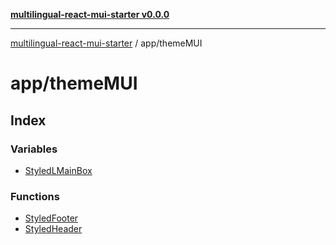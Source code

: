 [**multilingual-react-mui-starter v0.0.0**](../../README.md)

***

[multilingual-react-mui-starter](../../modules.md) / app/themeMUI

# app/themeMUI

## Index

### Variables

- [StyledLMainBox](variables/StyledLMainBox.md)

### Functions

- [StyledFooter](functions/StyledFooter.md)
- [StyledHeader](functions/StyledHeader.md)
